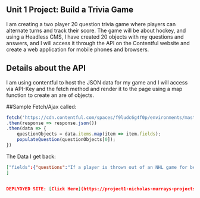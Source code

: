 ##  Unit 1 Project: Build a Trivia Game

I am creating a two player 20 question trivia game where players can alternate turns and track their score. The game will be about hockey, and using a Headless CMS, I have created 20 objects with my questions and answers, and I will access it through the API on the Contentful website and create a web application for mobile phones and browsers.

## Details about the API

I am using contentful to host the JSON data for my game and I will access via API-Key and the fetch method and render it to the page using a map function to create an are of objects.


##Sample Fetch/Ajax called:

```js
fetch('https://cdn.contentful.com/spaces/f9ludc6g4f0p/environments/master/entries?access_token=eXdjQV-YwAoRMbiHd5NIvIqCZPL_taOIx8xqPve9XMk&hockeyTriviaGame')
.then(response => response.json())
.then(data => {
	questionObjects = data.items.map(item => item.fields);
    populateQuestion(questionObjects[0]);
})
```

The Data I get back:
```json
["fields":{"questions":"If a player is thrown out of an NHL game for being a fight instigator, how many penalty minutes does he get for the flight?","correctAnswers":"17 minutes","wrongAnswers":"10 minutes"}}
]


DEPLYOYED SITE: [Click Here](https://project1-nicholas-murrays-projects.vercel.app/)

